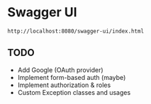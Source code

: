 # Swagger UI
`http://localhost:8080/swagger-ui/index.html`

## TODO

- Add Google (OAuth provider)
- Implement form-based auth (maybe)
- Implement authorization & roles
- Custom Exception classes and usages
